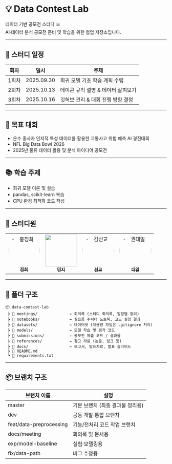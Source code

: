 # 💡 Data Contest Lab
데이터 기반 공모전 스터디 📊  
AI·데이터 분석 공모전 준비 및 학습을 위한 협업 저장소입니다.

---

## 📅 스터디 일정
| 회차 | 일시 | 주제 |
|------|------|------|
| 1회차 | 2025.09.30 | 회귀 모델 기초 학습 계획 수립 |
| 2회차 | 2025.10.13 | 데이콘 규칙 설명 & 데이터 살펴보기|
| 3회차 | 2025.10.16 | 깃허브 관리 & 대회 진행 방향 결정|

---

## 🎯 목표 대회
- 운수 종사자 인지적 특성 데이터를 활용한 교통사고 위험 예측 AI 경진대회  
- NFL Big Data Bowl 2026  
- 2025년 물류 데이터 활용 및 분석 아이디어 공모전  

---

## 📚 학습 주제
- 회귀 모델 이론 및 실습  
- pandas, scikit-learn 복습  
- CPU 환경 최적화 코드 작성  

---

## 👥 스터디원

<table align="center">
  <tr>
    <td align="center">
      <a href="https://github.com/hongjeonghui">
        <img src="https://github.com/hongjeonghui.png" width="100px;" style="border-radius:50%;" alt="홍정희"/><br/>
        <sub><b>정희</b></sub>
      </a>
    </td>
      <td align="center">
        <a href="https://github.com/cieloMJ">
          <img src="https://github.com/cieloMJ.png" width="100"/><br>
          <sub><b>민지</b></sub>
        </a>
      </td>
    <td align="center">
      <a href="https://github.com/karneva">
        <img src="https://github.com/karneva.png" width="100px;" style="border-radius:50%;" alt="김선교"/><br/>
        <sub><b>선교</b></sub>
      </a>
    </td>
    <td align="center">
      <a href="https://github.com/daeil-kwon7512">
        <img src="https://github.com/daeil-kwon7512.png" width="100px;" style="border-radius:50%;" alt="권대일"/><br/>
        <sub><b>대일</b></sub>
      </a>
    </td>
  </tr>
</table>



---

## 📁 폴더 구조
```
📦 data-contest-lab
 ┣ 📁 meetings/              ← 회의록 (스터디 회의록, 일정별 정리)
 ┣ 📁 notebooks/             ← 실습용 주피터 노트북, 코드 실험 결과
 ┣ 📁 datasets/              ← 데이터셋 (대용량 파일은 .gitignore 처리)
 ┣ 📁 models/                ← 모델 학습 및 평가 코드
 ┣ 📁 submissions/           ← 공모전 제출 코드 / 결과물
 ┣ 📁 references/            ← 참고 자료 (논문, 링크 등)
 ┣ 📁 docs/                  ← 보고서, 발표자료, 발표 슬라이드
 ┣ 📄 README.md
 ┗ 📄 requirements.txt
```

---

## 📦 브랜치 구조
| 브랜치 이름                  | 설명                         |
| ----------------------- | -------------------------- |
| master                  | 기본 브랜치 (최종 결과물 정리용)                   |
| dev                     | 공동 개발·통합 브랜치               |
| feat/data-preprocessing | 기능/전처리 코드 작업 브랜치 |
| docs/meeting            | 회의록 및 문서용                  |
| exp/model-baseline      | 실험·모델링용                    |
| fix/data-path           | 버그 수정용                     |

